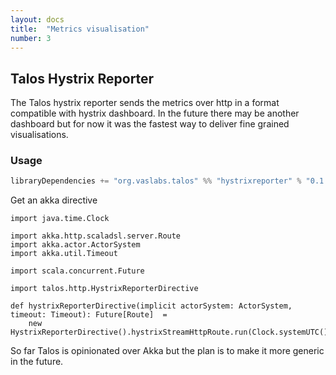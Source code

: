 ```yaml
---
layout: docs
title:  "Metrics visualisation"
number: 3
---
```


## Talos Hystrix Reporter

The Talos hystrix reporter sends the metrics over http in a format compatible with hystrix dashboard.
In the future there may be another dashboard but for now it was the fastest way to 
deliver fine grained visualisations.


### Usage

```scala
libraryDependencies += "org.vaslabs.talos" %% "hystrixreporter" % "0.1.0"
```

Get an akka directive

```tut:silent
import java.time.Clock

import akka.http.scaladsl.server.Route
import akka.actor.ActorSystem
import akka.util.Timeout

import scala.concurrent.Future

import talos.http.HystrixReporterDirective

def hystrixReporterDirective(implicit actorSystem: ActorSystem, timeout: Timeout): Future[Route]  = 
    new HystrixReporterDirective().hystrixStreamHttpRoute.run(Clock.systemUTC())
```

So far Talos is opinionated over Akka but the plan is to make it more generic in the future.
